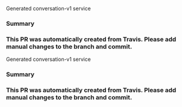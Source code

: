 Generated conversation-v1 service

### Summary

### This PR was automatically created from Travis. Please add manual changes to the branch and commit.
Generated conversation-v1 service

### Summary

### This PR was automatically created from Travis. Please add manual changes to the branch and commit.
